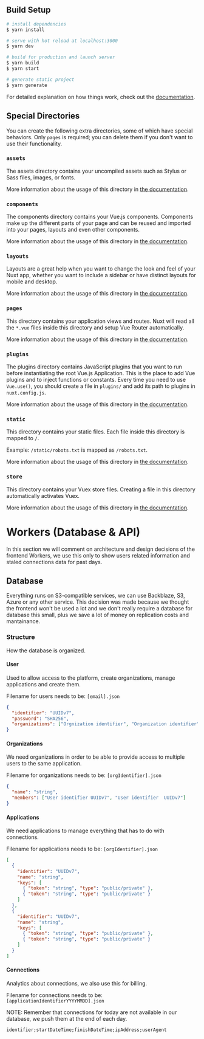 ## Build Setup

```bash
# install dependencies
$ yarn install

# serve with hot reload at localhost:3000
$ yarn dev

# build for production and launch server
$ yarn build
$ yarn start

# generate static project
$ yarn generate
```

For detailed explanation on how things work, check out the [documentation](https://nuxtjs.org).

## Special Directories

You can create the following extra directories, some of which have special behaviors. Only `pages` is required; you can delete them if you don't want to use their functionality.

### `assets`

The assets directory contains your uncompiled assets such as Stylus or Sass files, images, or fonts.

More information about the usage of this directory in [the documentation](https://nuxtjs.org/docs/2.x/directory-structure/assets).

### `components`

The components directory contains your Vue.js components. Components make up the different parts of your page and can be reused and imported into your pages, layouts and even other components.

More information about the usage of this directory in [the documentation](https://nuxtjs.org/docs/2.x/directory-structure/components).

### `layouts`

Layouts are a great help when you want to change the look and feel of your Nuxt app, whether you want to include a sidebar or have distinct layouts for mobile and desktop.

More information about the usage of this directory in [the documentation](https://nuxtjs.org/docs/2.x/directory-structure/layouts).

### `pages`

This directory contains your application views and routes. Nuxt will read all the `*.vue` files inside this directory and setup Vue Router automatically.

More information about the usage of this directory in [the documentation](https://nuxtjs.org/docs/2.x/get-started/routing).

### `plugins`

The plugins directory contains JavaScript plugins that you want to run before instantiating the root Vue.js Application. This is the place to add Vue plugins and to inject functions or constants. Every time you need to use `Vue.use()`, you should create a file in `plugins/` and add its path to plugins in `nuxt.config.js`.

More information about the usage of this directory in [the documentation](https://nuxtjs.org/docs/2.x/directory-structure/plugins).

### `static`

This directory contains your static files. Each file inside this directory is mapped to `/`.

Example: `/static/robots.txt` is mapped as `/robots.txt`.

More information about the usage of this directory in [the documentation](https://nuxtjs.org/docs/2.x/directory-structure/static).

### `store`

This directory contains your Vuex store files. Creating a file in this directory automatically activates Vuex.

More information about the usage of this directory in [the documentation](https://nuxtjs.org/docs/2.x/directory-structure/store).

# Workers (Database & API)

In this section we will comment on architecture and design decisions of the frontend Workers, we use this only to show users related information and staled connections data for
past days.

## Database

Everything runs on S3-compatible services, we can use Backblaze, S3, Azure or any other service. This decision was made because we thought the frontend won't be used a lot
and we don't really require a database for database this small, plus we save a lot of money on replication costs and mantainance.

### Structure

How the database is organized.

#### User

Used to allow access to the platform, create organizations, manage applications and create them.

Filename for users needs to be: `[email].json`

```json
{
  "identifier": "UUIDv7",
  "password": "SHA256",
  "organizations": ["Orgnization identifier", "Organization identifier"]
}
```

#### Organizations

We need organizations in order to be able to provide access to multiple users to the same application.

Filename for organizations needs to be: `[orgIdentifier].json`

```json
{
  "name": "string",
  "members": ["User identifier UUIDv7", "User identifier  UUIDv7"]
}
```

#### Applications

We need applications to manage everything that has to do with connections.

Filename for applications needs to be: `[orgIdentifier].json`

```json
[
  {
    "identifier": "UUIDv7",
    "name": "string",
    "keys": [
      { "token": "string", "type": "public/private" },
      { "token": "string", "type": "public/private" }
    ]
  },
  {
    "identifier": "UUIDv7",
    "name": "string",
    "keys": [
      { "token": "string", "type": "public/private" },
      { "token": "string", "type": "public/private" }
    ]
  }
]
```

#### Connections

Analytics about connections, we also use this for billing.

Filename for connections needs to be: `[applicationIdentifierYYYYMMDD].json`

NOTE: Remember that connections for today are not available in our database, we push them at the end of each day.

```
identifier;startDateTime;finishDateTime;ipAddress;userAgent
```
